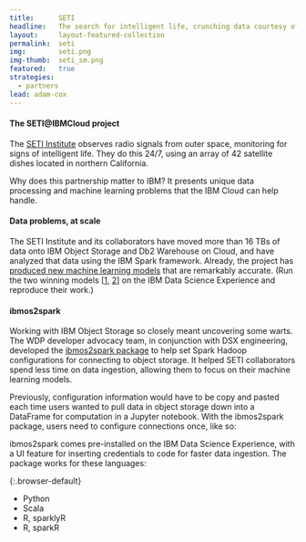```yaml
---
title:      SETI
headline:   The search for intelligent life, crunching data courtesy of the IBM Cloud.
layout:     layout-featured-collection
permalink:  seti
img:        seti.png
img-thumb:  seti_sm.png
featured:   true
strategies: 
  - partners
lead: adam-cox
---
```


#### The SETI@IBMCloud project

The [SETI Institute](https://www.seti.org/) observes radio signals from outer space, monitoring for signs of intelligent life. They do this 24/7, using an array of 42 satellite dishes located in northern California.

Why does this partnership matter to IBM? It presents unique data processing and machine learning problems that the IBM Cloud can help handle.

#### Data problems, at scale

The SETI Institute and its collaborators have moved more than 16 TBs of data onto IBM Object Storage and Db2 Warehouse on Cloud, and have analyzed that data using the IBM Spark framework. Already, the project has [produced new machine learning models](https://medium.com/ibm-watson-data-lab/using-artificial-intelligence-to-search-for-extraterrestrial-intelligence-ec19169e01af) that are remarkably accurate. (Run the two winning models [[1](https://apsportal.ibm.com/analytics/notebooks/994cc41f-d523-4ccb-9787-c3f783675522/view?access_token=37ec266931730de1a726e1c916d4d8c67e04a1bb4740a05b4e604b622f85c50f), [2](https://apsportal.ibm.com/analytics/notebooks/f2cc36f5-a236-4d0a-8fc8-d098311c7caa/view?access_token=6e0e60f4b2b50cc790f93277fd50bcd0ed9ca926552ca9d3b9c735fe69f43a36)] on the IBM Data Science Experience and reproduce their work.)

#### ibmos2spark

Working with IBM Object Storage so closely meant uncovering some warts. The WDP developer advocacy team, in conjunction with DSX engineering, developed the [ibmos2spark package](https://github.com/ibm-watson-data-lab/ibmos2spark) to help set Spark Hadoop configurations for connecting to object storage. It helped SETI collaborators spend less time on data ingestion, allowing them to focus on their machine learning models.

Previously, configuration information would have to be copy and pasted each time users wanted to pull data in object storage down into a DataFrame for computation in a Jupyter notebook. With the ibmos2spark package, users need to configure connections once, like so:

<script src="https://gist.github.com/gadamc/6284fe9b0cb42d8af0c0943f02b2c1cd.js"></script>

ibmos2spark comes pre-installed on the IBM Data Science Experience, with a UI feature for inserting credentials to code for faster data ingestion. The package works for these languages:

{:.browser-default}
- Python
- Scala
- R, sparklyR
- R, sparkR